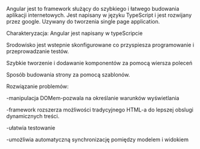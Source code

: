 Angular jest to framework służący do szybkiego i łatwego budowania aplikacji internetowych. 
Jest napisany w języku TypeScript i jest rozwijany przez google. Uzywany do tworzenia single page application.

Charakteryzacja:
Angular jest napisany w typeScripcie

Srodowisko jest wstepnie skonfigurowane co przyspiesza programowanie i przeprowadzanie testów.

Szybkie tworzenie i dodawanie komponentów za pomocą wiersza poleceń

Sposób budowania strony za pomocą szablonów.


Rozwiązanie problemów:

-manipulacja DOMem-pozwala na określanie warunków wyświetlania

-framework rozszerza możliwości tradycyjnego HTML-a do lepszej obslugi dynamicznych treści. 

-ułatwia testowanie

-umożliwia automatyczną synchronizację pomiędzy modelem i widokiem

